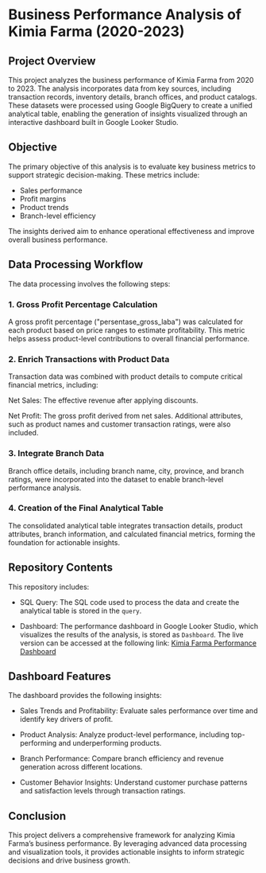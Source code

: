 # Business Performance Analysis of Kimia Farma (2020-2023)

## Project Overview

This project analyzes the business performance of Kimia Farma from 2020 to 2023. The analysis incorporates data from key sources, including transaction records, inventory details, branch offices, and product catalogs. These datasets were processed using Google BigQuery to create a unified analytical table, enabling the generation of insights visualized through an interactive dashboard built in Google Looker Studio.

## Objective

The primary objective of this analysis is to evaluate key business metrics to support strategic decision-making. These metrics include:

 - Sales performance
 - Profit margins
 - Product trends
 - Branch-level efficiency

The insights derived aim to enhance operational effectiveness and improve overall business performance.

## Data Processing Workflow

The data processing involves the following steps:

### 1. Gross Profit Percentage Calculation

A gross profit percentage ("persentase_gross_laba") was calculated for each product based on price ranges to estimate profitability. This metric helps assess product-level contributions to overall financial performance.

### 2. Enrich Transactions with Product Data

Transaction data was combined with product details to compute critical financial metrics, including:

Net Sales: The effective revenue after applying discounts.

Net Profit: The gross profit derived from net sales.
Additional attributes, such as product names and customer transaction ratings, were also included.

### 3. Integrate Branch Data

Branch office details, including branch name, city, province, and branch ratings, were incorporated into the dataset to enable branch-level performance analysis.

### 4. Creation of the Final Analytical Table

The consolidated analytical table integrates transaction details, product attributes, branch information, and calculated financial metrics, forming the foundation for actionable insights.

## Repository Contents

This repository includes:

- SQL Query: The SQL code used to process the data and create the analytical table is stored in the `query`.

- Dashboard: The performance dashboard in Google Looker Studio, which visualizes the results of the analysis, is stored as `Dashboard`. The live version can be accessed at the following link:
[Kimia Farma Performance Dashboard](https://lookerstudio.google.com/s/gzx91N1egRM)

## Dashboard Features

The dashboard provides the following insights:

- Sales Trends and Profitability: Evaluate sales performance over time and identify key drivers of profit.

- Product Analysis: Analyze product-level performance, including top-performing and underperforming products.

- Branch Performance: Compare branch efficiency and revenue generation across different locations.

- Customer Behavior Insights: Understand customer purchase patterns and satisfaction levels through transaction ratings.

## Conclusion

This project delivers a comprehensive framework for analyzing Kimia Farma’s business performance. By leveraging advanced data processing and visualization tools, it provides actionable insights to inform strategic decisions and drive business growth.
